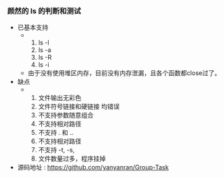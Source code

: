### 颜然的 ls 的判断和测试

- 已基本支持
  - 1.  ls -l
    2.  ls -a
    3.  ls -R
    4.  ls -i
  - 由于没有使用堆区内存，目前没有内存泄漏，且各个函数都close过了。
- 缺点
  - 1. 文件输出无彩色
    2. 文件符号链接和硬链接 均错误
    3. 不支持参数随意组合
    4. 不支持相对路径
    5. 不支持 . 和 ..
    6. 不支持相对路径
    7. 不支持 -t, -s,
    8. 文件数量过多，程序挂掉
- 源码地址 : https://github.com/yanyanran/Group-Task